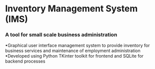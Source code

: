 # Inventory Management System (IMS)                  
### A tool for small scale business administration
•Graphical user interface management 
system to provide inventory for business 
services and maintenance of employment 
administration
<br>•Developed using Python TKinter toolkit for 
frontend and SQLite for backend 
processes
